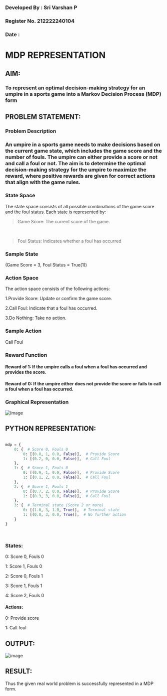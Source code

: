 ### Developed By : Sri Varshan P

### Register No. 212222240104

### Date : 

# MDP REPRESENTATION

## AIM:

### To represent an optimal decision-making strategy for an umpire in a sports game into a Markov Decision Process (MDP) form

## PROBLEM STATEMENT:

### Problem Description

### An umpire in a sports game needs to make decisions based on the current game state, which includes the game score and the number of fouls. The umpire can either provide a score or not and call a foul or not. The aim is to determine the optimal decision-making strategy for the umpire to maximize the reward, where positive rewards are given for correct actions that align with the game rules.

### State Space

The state space consists of all possible combinations of the game score and the foul status. Each state is represented by:

> Game Score: The current score of the game.
<br>

> Foul Status: Indicates whether a foul has occurred

### Sample State

(Game Score = 3, Foul Status = True(1))

### Action Space
The action space consists of the following actions:

1.Provide Score: Update or confirm the game score.

2.Call Foul: Indicate that a foul has occurred.

3.Do Nothing: Take no action.

### Sample Action

Call Foul

### Reward Function

#### Reward of 1: If the umpire calls a foul when a foul has occurred and provides the score.

#### Reward of 0: If the umpire either does not provide the score or fails to call a foul when a foul has occurred.




### Graphical Representation


![Image](https://github.com/user-attachments/assets/264f5588-f2f4-483b-a674-be54de681f6e)




## PYTHON REPRESENTATION:
```py

mdp = {
    0: {  # Score 0, Fouls 0
        0: [(0.8, 1, 0.0, False)],  # Provide Score
        1: [(0.2, 0, 0.0, False)],  # Call Foul
    },
    1: {  # Score 1, Fouls 0
        0: [(0.9, 1, 0.0, False)],  # Provide Score
        1: [(0.1, 2, 0.0, False)],  # Call Foul
    },
    2: {  # Score 1, Fouls 1
        0: [(0.7, 2, 0.0, False)],  # Provide Score
        1: [(0.3, 3, 0.0, False)],  # Call Foul
    },
    3: {  # Terminal state (Score 2 or more)
        0: [(1.0, 3, 1.0, True)],  # Terminal state
        1: [(0.0, 3, 0.0, True)],  # No further action
    }
}




```

### States:

0: Score 0, Fouls 0

1: Score 1, Fouls 0

2: Score 0, Fouls 1

3: Score 1, Fouls 1

4: Score 2, Fouls 0


#### Actions:

0: Provide score

1: Call foul


## OUTPUT:


![image](https://github.com/user-attachments/assets/0bcb28b9-49e2-482a-924f-44df97071dca)



## RESULT:

Thus the given real world problem is successfully represented in a MDP form.
